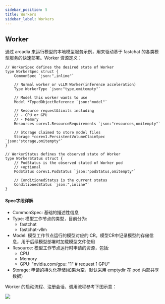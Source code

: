 ```yaml
---
sidebar_position: 5
title: Workers
sidebar_label: Workers
---
```

## Worker

通过 arcadia 来运行模型的本地模型服务示例，用来驱动基于 fastchat 的各类模型服务的快速部署。Worker 资源定义：
```golang
// WorkerSpec defines the desired state of Worker
type WorkerSpec struct {
    CommonSpec `json:",inline"`

    // Normal worker or vLLM Worker(inference acceleration)
    Type WorkerType `json:"type,omitempty"`

    // Model this worker wants to use
    Model *TypedObjectReference `json:"model"`

    // Resource request&limits including
    // - CPU or GPU
    // - Memory
    Resources corev1.ResourceRequirements `json:"resources,omitempty"`

    // Storage claimed to store model files
    Storage *corev1.PersistentVolumeClaimSpec `json:"storage,omitempty"`
}

// WorkerStatus defines the observed state of Worker
type WorkerStatus struct {
    // PodStatus is the observed stated of Worker pod
    // +optional
    PodStatus corev1.PodStatus `json:"podStatus,omitempty"`

    // ConditionedStatus is the current status
    ConditionedStatus `json:",inline"`
}
```
#### Spec字段详解
* CommonSpec: 基础的描述性信息
* Type: 模型工作节点的类型，目前分为:
    - fastchat
    - fastchat-vllm
* Model: 模型工作节点运行的模型对应的 CR。模型CR中记录模型的存储信息，用于后续模型部署时加载模型文件使用
* Resource: 模型工作节点运行时申请的资源，包括:
    - CPU
    - Memory
    - GPU: "nvidia.com/gpu: "1" # request 1 GPU"
* Storage: 申请的持久化存储(如果为空，默认采用 emptydir 在 pod 内部共享数据)

Worker 的启动流程、注册会话、调用流程参考下图示意：

![](./images/2024-01-05-15-27-01.png)
